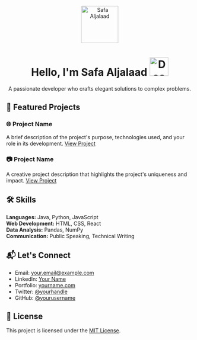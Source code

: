 <!-- Header Section -->
<p align="center">
  <img src="![1679880178313](https://github.com/SafaAL1/SafaAL1.github.io/assets/127904342/9b987e5f-5f3e-480f-8306-a488e3608f6b)
" alt="Safa Aljalaad" width="100">
</p>
<h1 align="center">
  Hello, I'm Safa Aljalaad
  <img src="image-url-for-decorative-element" alt="Decorative Element" width="50">
</h1>
<p align="center">
  A passionate developer who crafts elegant solutions to complex problems.
</p>

<!-- Badges/Stats/Intro Section -->

<!-- Projects Section -->
## 🚀 Featured Projects

### 🌐 Project Name
A brief description of the project's purpose, technologies used, and your role in its development.
[View Project](https://github.com/yourusername/project1)

### 📷 Project Name
A creative project description that highlights the project's uniqueness and impact.
[View Project](https://github.com/yourusername/project2)

<!-- Skills Section -->
## 🛠️ Skills

**Languages:** Java, Python, JavaScript  
**Web Development:** HTML, CSS, React  
**Data Analysis:** Pandas, NumPy  
**Communication:** Public Speaking, Technical Writing

<!-- Contact Section -->
## 📬 Let's Connect

- Email: your.email@example.com
- LinkedIn: [Your Name](https://www.linkedin.com/in/yourname)
- Portfolio: [yourname.com](https://www.yourname.com)
- Twitter: [@yourhandle](https://twitter.com/yourhandle)
- GitHub: [@yourusername](https://github.com/yourusername)

<!-- Footer Section -->
## 📝 License

This project is licensed under the [MIT License](LICENSE).
